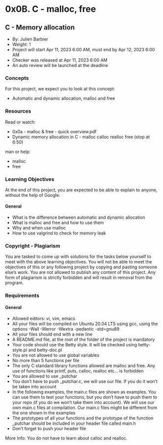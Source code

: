 # 0x0B. C - malloc, free

## C - Memory allocation
- By: Julien Barbier
- Weight: 1
- Project will start Apr 11, 2023 6:00 AM, must end by Apr 12, 2023 6:00 AM
- Checker was released at Apr 11, 2023 6:00 AM
- An auto review will be launched at the deadline

### Concepts
For this project, we expect you to look at this concept:

- Automatic and dynamic allocation, malloc and free

### Resources
Read or watch:
- 0x0a - malloc & free - quick overview.pdf
- Dynamic memory allocation in C - malloc calloc realloc free (stop at 6:50)

man or help:
- malloc
- free

### Learning Objectives
At the end of this project, you are expected to be able to explain to anyone, without the help of Google:

#### General
- What is the difference between automatic and dynamic allocation
- What is malloc and free and how to use them
- Why and when use malloc
- How to use valgrind to check for memory leak

### Copyright - Plagiarism
You are tasked to come up with solutions for the tasks below yourself to meet with the above learning objectives.
You will not be able to meet the objectives of this or any following project by copying and pasting someone else’s work.
You are not allowed to publish any content of this project.
Any form of plagiarism is strictly forbidden and will result in removal from the program.

### Requirements
#### General
- Allowed editors: vi, vim, emacs
- All your files will be compiled on Ubuntu 20.04 LTS using gcc, using the options -Wall -Werror -Wextra -pedantic -std=gnu89
- All your files should end with a new line
- A README.md file, at the root of the folder of the project is mandatory
- Your code should use the Betty style. It will be checked using betty-style.pl and betty-doc.pl
- You are not allowed to use global variables
- No more than 5 functions per file
- The only C standard library functions allowed are malloc and free. Any use of functions like printf, puts, calloc, realloc etc… is forbidden
- You are allowed to use _putchar
- You don’t have to push _putchar.c, we will use our file. If you do it won’t be taken into account
- In the following examples, the main.c files are shown as examples. You can use them to test your functions, but you don’t have to push them to your repo (if you do we won’t take them into account). We will use our own main.c files at compilation. Our main.c files might be different from the one shown in the examples
- The prototypes of all your functions and the prototype of the function _putchar should be included in your header file called main.h
- Don’t forget to push your header file

More Info:
You do not have to learn about calloc and realloc.
